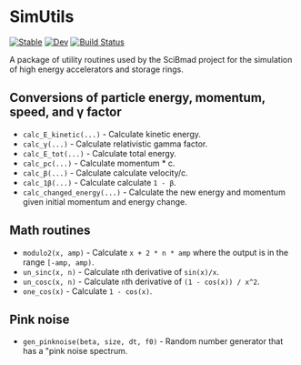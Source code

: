 # SimUtils

[![Stable](https://img.shields.io/badge/docs-stable-blue.svg)](https://bmad-sim.github.io/SimUtils.jl/stable/)
[![Dev](https://img.shields.io/badge/docs-dev-blue.svg)](https://bmad-sim.github.io/SimUtils.jl/dev/)
[![Build Status](https://github.com/bmad-sim/SimUtils.jl/actions/workflows/CI.yml/badge.svg?branch=main)](https://github.com/bmad-sim/SimUtils.jl/actions/workflows/CI.yml?query=branch%3Amain)

A package of utility routines used by the SciBmad project for the simulation of high energy accelerators and storage rings.

## Conversions of particle energy, momentum, speed, and γ factor
- `calc_E_kinetic(...)`  - Calculate kinetic energy.
- `calc_γ(...)` - Calculate relativistic gamma factor.
- `calc_E_tot(...)` - Calculate total energy.
- `calc_pc(...)` - Calculate momentum * c.
- `calc_β(...)` - Calculate calculate velocity/c.
- `calc_1β(...)` - Calculate calculate `1 - β`.
- `calc_changed_energy(...)` - Calculate the new energy and momentum given initial momentum and energy change.

## Math routines

- `modulo2(x, amp)` - Calculate `x + 2 * n * amp` where the output is in the range `[-amp, amp)`.
- `un_sinc(x, n)` - Calculate `n`th derivative of `sin(x)/x`.
- `un_cosc(x, n)` - Calculate `n`th derivative of `(1 - cos(x)) / x^2`.
- `one_cos(x)` - Calculate `1 - cos(x)`.

## Pink noise

- `gen_pinknoise(beta, size, dt, f0)` - Random number generator that has a "pink noise spectrum.

 